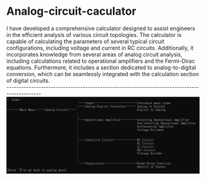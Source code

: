 # Analog-circuit-caculator
I have developed a comprehensive calculator designed to assist engineers in the efficient analysis of various circuit topologies. The calculator is capable of calculating the parameters of several typical circuit configurations, including voltage and current in RC circuits. Additionally, it incorporates knowledge from several areas of analog circuit analysis, including calculations related to operational amplifiers and the Fermi-Dirac equations. Furthermore, it includes a section dedicated to analog-to-digital conversion, which can be seamlessly integrated with the calculation section of digital circuits.\
--------------------------------------------------------------------------------------------\
![image](https://github.com/Emoic/Analog-circuit-caculator/blob/main/%E6%8D%95%E8%8E%B73.PNG)

